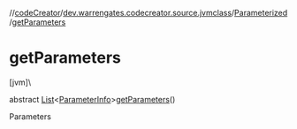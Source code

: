 //[codeCreator](../../../index.md)/[dev.warrengates.codecreator.source.jvmclass](../index.md)/[Parameterized](index.md)/[getParameters](get-parameters.md)

# getParameters

[jvm]\

abstract [List](https://docs.oracle.com/javase/8/docs/api/java/util/List.html)&lt;[ParameterInfo](../-parameter-info/index.md)&gt;[getParameters](get-parameters.md)()

Parameters
